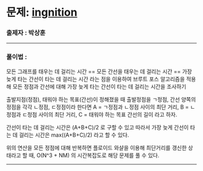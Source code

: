 # 문제: [ingnition][link]

[link]: https://www.acmicpc.net/problem/13141

### 출제자 : 박상훈

---
### 풀이법 : 

모든 그래프를 태우는 데 걸리는 시간 == 모든 간선을 태우는 데 걸리는 시간 == 가장 늦게 타는 간선이 타는 데 걸리는 시간
라는 점을 이용하여 브루트 포스 알고리즘을 적용해 모든 정점과 간선에 대해 가장 늦게 타는 간선이 타는 데 걸리는 시간을 조사하기

출발지점(정점), 태워야 하는 목표(간선)이 정해졌을 때 출발정점을 ㄱ정점, 간선 양쪽의 정점을 각각 ㄴ정점, ㄷ정점이라 한다면
A = ㄱ정점과 ㄴ정점 사이의 최단 거리, B = ㄴ정점과 ㄷ정점 사이의 최단 거리, C = 태워야 하는 목표 간선의 길이 라고 하자.

간선이 타는 데 걸리는 시간은 (A+B+C)/2 로 구할 수 있고
따라서 가장 늦게 간선이 타는 데 걸리는 시간은 max((A+B+C)/2) 라고 할 수 있다.

위의 연산을 모든 정점에 대해 반복하면 플로이드 와샬을 이용해 최단거리를 갱신한 상태라고 할 때, O(N^3 + NM) 의 시간복잡도로 해당 문제를 풀 수 있다.

---